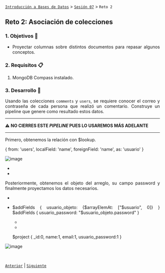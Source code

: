 [`Introducción a Bases de Datos`](../../README.md) > [`Sesión 07`](../Readme.md) > `Reto 2`
	
## Reto 2: Asociación de colecciones

<div style="text-align: justify;">

### 1. Objetivos :dart: 

- Proyectar columnas sobre distintos documentos para repasar algunos conceptos.

### 2. Requisitos :clipboard:

1. MongoDB Compass instalado.

### 3. Desarrollo :rocket:

Usando las colecciones `comments` y `users`, se requiere conocer el correo y contraseña de cada persona que realizó un comentario. Construye un pipeline que genere como resultado estos datos.

---

:warning: **NO CIERRES ESTE *PIPELINE* PUES LO USAREMOS MÁS ADELANTE**

---



Primero, obtenemos la relación con $lookup.

{
  from: 'users',
  localField: 'name',
  foreignField: 'name',
  as: 'usuario'
}

![image](https://user-images.githubusercontent.com/104279978/196056756-dda6bda3-664a-4a21-98eb-8568ba184637.png)




-
-
Posteriormente, obtenemos el objeto del arreglo, su campo password y finalmente proyectamos los datos necesarios.

-
-
	$addFields
{
  usuario_objeto: {$arrayElemAt: ["$usuario", 0]}
}
$addFields
{
  usuario_password: "$usuario_objeto.password"
}

	
	
	-
	-
	$project
{
  _id:0,
  name:1,
  email:1,
  usuario_password:1
}



![image](https://user-images.githubusercontent.com/104279978/196056774-7666f5e3-d211-49ad-830a-b2c307a7f0d4.png)












<br/>

[`Anterior`](../Ejemplo-02/Readme.md) | [`Siguiente`](../Readme.md)   

</div>
